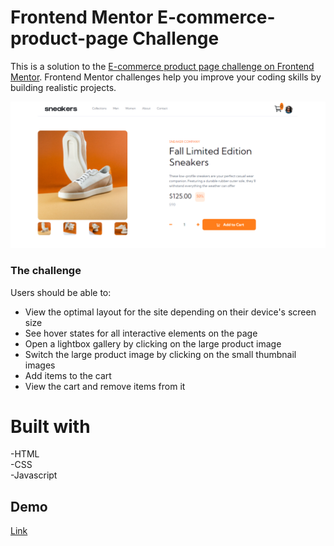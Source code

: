 # Frontend Mentor E-commerce-product-page Challenge
This is a solution to the [E-commerce product page challenge on Frontend Mentor](https://www.frontendmentor.io/challenges/ecommerce-product-page-UPsZ9MJp6). Frontend Mentor challenges help you improve your coding skills by building realistic projects.


![Preview](images/preview.png)

### The challenge

Users should be able to: 

- View the optimal layout for the site depending on their device's screen size <br>
- See hover states for all interactive elements on the page <br>
- Open a lightbox gallery by clicking on the large product image <br>
- Switch the large product image by clicking on the small thumbnail images <br>
- Add items to the cart <br>
- View the cart and remove items from it <br>

# Built with
-HTML <br>
-CSS <br>
-Javascript


## Demo
[Link](https://adham909.github.io/E-commerce-product-page-/)
